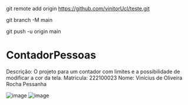 git remote add origin https://github.com/vinitorUcl/teste.git

git branch -M main

git push -u origin main

# ContadorPessoas
Descrição: O projeto para um contador com limites e a possibilidade de modificar a cor da tela.
Matricula: 222100023
Nome: Vinícius de Oliveira Rocha Pessanha

![image](https://github.com/user-attachments/assets/e27ac70a-57f2-45f2-a888-6cd16a867652)
![image](https://github.com/user-attachments/assets/60b53d4a-ba0a-468a-aeb6-eb3a8f0693d3)
